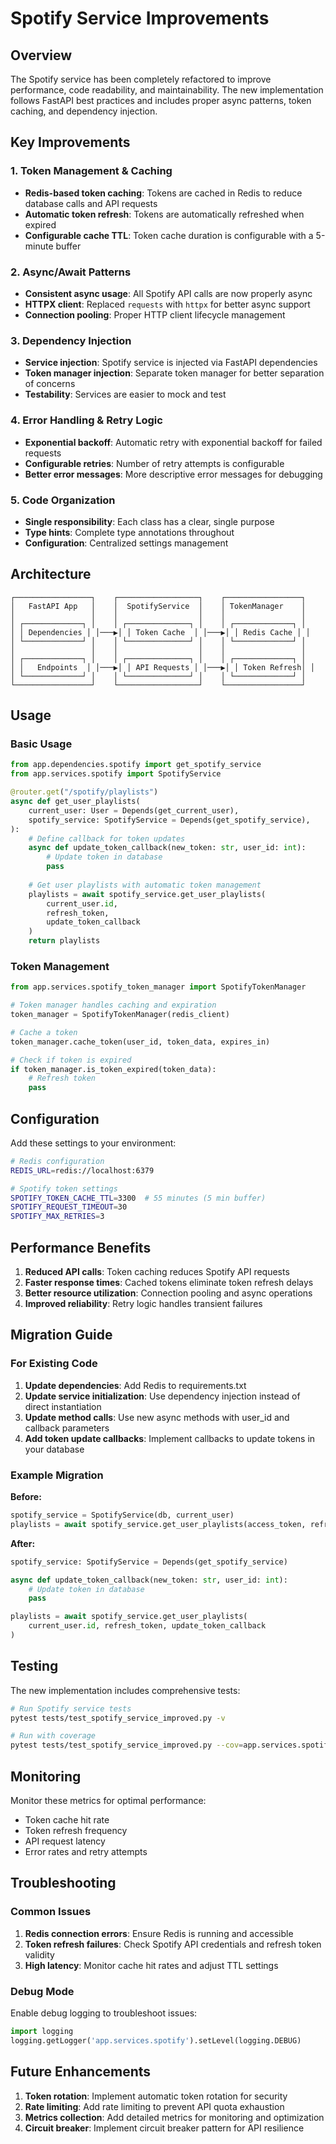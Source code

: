 # Spotify Service Improvements

## Overview

The Spotify service has been completely refactored to improve performance, code readability, and maintainability. The new implementation follows FastAPI best practices and includes proper async patterns, token caching, and dependency injection.

## Key Improvements

### 1. Token Management & Caching

- **Redis-based token caching**: Tokens are cached in Redis to reduce database calls and API requests
- **Automatic token refresh**: Tokens are automatically refreshed when expired
- **Configurable cache TTL**: Token cache duration is configurable with a 5-minute buffer

### 2. Async/Await Patterns

- **Consistent async usage**: All Spotify API calls are now properly async
- **HTTPX client**: Replaced `requests` with `httpx` for better async support
- **Connection pooling**: Proper HTTP client lifecycle management

### 3. Dependency Injection

- **Service injection**: Spotify service is injected via FastAPI dependencies
- **Token manager injection**: Separate token manager for better separation of concerns
- **Testability**: Services are easier to mock and test

### 4. Error Handling & Retry Logic

- **Exponential backoff**: Automatic retry with exponential backoff for failed requests
- **Configurable retries**: Number of retry attempts is configurable
- **Better error messages**: More descriptive error messages for debugging

### 5. Code Organization

- **Single responsibility**: Each class has a clear, single purpose
- **Type hints**: Complete type annotations throughout
- **Configuration**: Centralized settings management

## Architecture

```
┌─────────────────┐    ┌──────────────────┐    ┌─────────────────┐
│   FastAPI App   │    │  SpotifyService  │    │ TokenManager    │
│                 │    │                  │    │                 │
│ ┌─────────────┐ │    │ ┌──────────────┐ │    │ ┌─────────────┐ │
│ │ Dependencies │ │───▶│ │ Token Cache  │ │───▶│ │ Redis Cache │ │
│ └─────────────┘ │    │ └──────────────┘ │    │ └─────────────┘ │
│                 │    │                  │    │                 │
│ ┌─────────────┐ │    │ ┌──────────────┐ │    │ ┌─────────────┐ │
│ │   Endpoints  │ │───▶│ │ API Requests │ │───▶│ │ Token Refresh│ │
│ └─────────────┘ │    │ └──────────────┘ │    │ └─────────────┘ │
└─────────────────┘    └──────────────────┘    └─────────────────┘
```

## Usage

### Basic Usage

```python
from app.dependencies.spotify import get_spotify_service
from app.services.spotify import SpotifyService

@router.get("/spotify/playlists")
async def get_user_playlists(
    current_user: User = Depends(get_current_user),
    spotify_service: SpotifyService = Depends(get_spotify_service),
):
    # Define callback for token updates
    async def update_token_callback(new_token: str, user_id: int):
        # Update token in database
        pass
    
    # Get user playlists with automatic token management
    playlists = await spotify_service.get_user_playlists(
        current_user.id, 
        refresh_token, 
        update_token_callback
    )
    return playlists
```

### Token Management

```python
from app.services.spotify_token_manager import SpotifyTokenManager

# Token manager handles caching and expiration
token_manager = SpotifyTokenManager(redis_client)

# Cache a token
token_manager.cache_token(user_id, token_data, expires_in)

# Check if token is expired
if token_manager.is_token_expired(token_data):
    # Refresh token
    pass
```

## Configuration

Add these settings to your environment:

```bash
# Redis configuration
REDIS_URL=redis://localhost:6379

# Spotify token settings
SPOTIFY_TOKEN_CACHE_TTL=3300  # 55 minutes (5 min buffer)
SPOTIFY_REQUEST_TIMEOUT=30
SPOTIFY_MAX_RETRIES=3
```

## Performance Benefits

1. **Reduced API calls**: Token caching reduces Spotify API requests
2. **Faster response times**: Cached tokens eliminate token refresh delays
3. **Better resource utilization**: Connection pooling and async operations
4. **Improved reliability**: Retry logic handles transient failures

## Migration Guide

### For Existing Code

1. **Update dependencies**: Add Redis to requirements.txt
2. **Update service initialization**: Use dependency injection instead of direct instantiation
3. **Update method calls**: Use new async methods with user_id and callback parameters
4. **Add token update callbacks**: Implement callbacks to update tokens in your database

### Example Migration

**Before:**
```python
spotify_service = SpotifyService(db, current_user)
playlists = await spotify_service.get_user_playlists(access_token, refresh_token)
```

**After:**
```python
spotify_service: SpotifyService = Depends(get_spotify_service)

async def update_token_callback(new_token: str, user_id: int):
    # Update token in database
    pass

playlists = await spotify_service.get_user_playlists(
    current_user.id, refresh_token, update_token_callback
)
```

## Testing

The new implementation includes comprehensive tests:

```bash
# Run Spotify service tests
pytest tests/test_spotify_service_improved.py -v

# Run with coverage
pytest tests/test_spotify_service_improved.py --cov=app.services.spotify
```

## Monitoring

Monitor these metrics for optimal performance:

- Token cache hit rate
- Token refresh frequency
- API request latency
- Error rates and retry attempts

## Troubleshooting

### Common Issues

1. **Redis connection errors**: Ensure Redis is running and accessible
2. **Token refresh failures**: Check Spotify API credentials and refresh token validity
3. **High latency**: Monitor cache hit rates and adjust TTL settings

### Debug Mode

Enable debug logging to troubleshoot issues:

```python
import logging
logging.getLogger('app.services.spotify').setLevel(logging.DEBUG)
```

## Future Enhancements

1. **Token rotation**: Implement automatic token rotation for security
2. **Rate limiting**: Add rate limiting to prevent API quota exhaustion
3. **Metrics collection**: Add detailed metrics for monitoring and optimization
4. **Circuit breaker**: Implement circuit breaker pattern for API resilience 